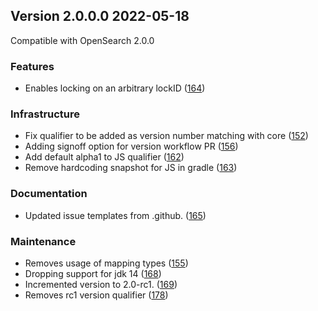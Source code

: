 ## Version 2.0.0.0 2022-05-18

Compatible with OpenSearch 2.0.0

### Features
* Enables locking on an arbitrary lockID ([164](https://github.com/opensearch-project/job-scheduler/pull/164))

### Infrastructure
* Fix qualifier to be added as version number matching with core ([152](https://github.com/opensearch-project/job-scheduler/pull/152))
* Adding signoff option for version workflow PR ([156](https://github.com/opensearch-project/job-scheduler/pull/156))
* Add default alpha1 to JS qualifier ([162](https://github.com/opensearch-project/job-scheduler/pull/162))
* Remove hardcoding snapshot for JS in gradle ([163](https://github.com/opensearch-project/job-scheduler/pull/163))

### Documentation
* Updated issue templates from .github. ([165](https://github.com/opensearch-project/job-scheduler/pull/165))

### Maintenance
* Removes usage of mapping types ([155](https://github.com/opensearch-project/job-scheduler/pull/155))
* Dropping support for jdk 14 ([168](https://github.com/opensearch-project/job-scheduler/pull/168))
* Incremented version to 2.0-rc1.  ([169](https://github.com/opensearch-project/job-scheduler/pull/169))
* Removes rc1 version qualifier  ([178](https://github.com/opensearch-project/job-scheduler/pull/178))

